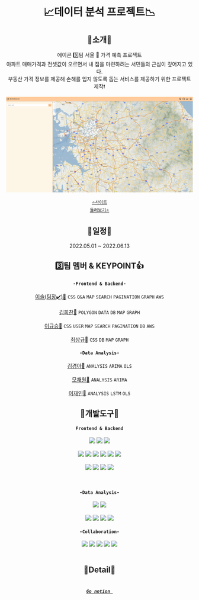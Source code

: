 <div align="center">
<h1>📈데이터 분석 프로젝트📉</h1>
  
## 📣소개📣
에이콘 3️⃣팀  서울 🏡 가격 예측 프로젝트
<br/>
아파트 매매가격과 전셋값이 오르면서 내 집을 마련하려는 서민들의 근심이 깊어지고 있다. 
<br />
부동산 가격 정보를 제공해 손해를 입지 않도록 돕는 서비스를 제공하기 위한 프로젝트 제작❗
  
<img src="https://github.com/leegyuseung/ApartPriceAnalysis_Acorn3/blob/master/ApartProject/map/static/resources/main.png">
  
   <code><a href="http://ec2-3-39-233-134.ap-northeast-2.compute.amazonaws.com/">⭐사이트 둘러보기⭐</a></code>
  
## 📆일정📆
  2022.05.01 ~ 2022.06.13
  
## 3️⃣팀 멤버 & KEYPOINT👍
  <code><strong>-Frontend & Backend-</strong></code>
  <br/><br/>
<a href="https://github.com/xerathul">이슬(팀장✔️)👧</a> <code>CSS</code> <code>Q&A</code> <code>MAP</code> <code>SEARCH</code> <code>PAGINATION</code> <code>GRAPH</code> <code>AWS</code>
  <br/><br/>
<a href="https://github.com/gmlcks7575">김희찬👦</a>  <code>POLYGON</code> <code>DATA</code> <code>DB</code> <code>MAP</code> <code>GRAPH</code>
  <br/><br/>
<a href="https://github.com/leegyuseung">이규승👦</a> <code>CSS</code> <code>USER</code> <code>MAP</code> <code>SEARCH</code> <code>PAGINATION</code> <code>DB</code> <code>AWS</code>
  <br/><br/>
<a href="https://github.com/tyler-0331">최상규👦</a> <code>CSS</code> <code>DB</code> <code>MAP</code> <code>GRAPH</code>
  <br/><br/>
  <code><strong>-Data Analysis-</strong></code>
  <br/><br/>
<a href="https://github.com/Kyeong-Ah">김경아👧</a> <code>ANALYSIS</code> <code>ARIMA</code> <code>OLS</code>
  <br/><br/>
<a href="https://github.com/chaewonmo">모채원👧</a> <code>ANALYSIS</code> <code>ARIMA</code>
  <br/><br/>
<a href="https://github.com/Loyce0805">이재인👦</a> <code>ANALYSIS</code> <code>LSTM</code> <code>OLS</code>
  
## 🔨개발도구🔨
  <code><strong>Frontend & Backend</strong></code>
  <br/><br/>
  <img src="https://img.shields.io/badge/Python-3776AB?style=flat-square&logo=Python&logoColor=white"/>
  <img src="https://img.shields.io/badge/Django-092E20?style=flat-square&logo=Django&logoColor=white"/> 
  <img src="https://img.shields.io/badge/Eclipse IDE-2C2255?style=flat-square&logo=Eclipse IDE&logoColor=white"/> 
  <br/><br/>
  <img src="https://img.shields.io/badge/JavaScript-F7DF1E?style=flat-square&logo=JavaScript&logoColor=white"/>
  <img src="https://img.shields.io/badge/HTML5-E34F26?style=flat-square&logo=HTML5&logoColor=white"/>
  <img src="https://img.shields.io/badge/Css3-1572B6?style=flat-square&logo=Css3&logoColor=white"/>
  <img src="https://img.shields.io/badge/Chart.js-FF6384?style=flat-square&logo=Chart.js&logoColor=white"/>
  <img src="https://img.shields.io/badge/jQuery-0769AD?style=flat-square&logo=jQuery&logoColor=white"/>
  <img src="https://img.shields.io/badge/Bootstrap-7952B3?style=flat-square&logo=Bootstrap&logoColor=white"/>
  <br/><br/>
  <img src="https://img.shields.io/badge/Amazon AWS-232F3E?style=flat-square&logo=Amazon AWS&logoColor=white"/>
  <img src="https://img.shields.io/badge/MariaDB-003545?style=flat-square&logo=MariaDB&logoColor=white"/>
  <img src="https://img.shields.io/badge/Ubuntu-E95420?style=flat-square&logo=Ubuntu&logoColor=white"/>
  <img src="https://img.shields.io/badge/NGINX-009639?style=flat-square&logo=NGINX&logoColor=white"/>

  <br/><br/>
  <code><strong>-Data Analysis-</strong></code>
  <br/><br/>
  <img src="https://img.shields.io/badge/Python-3776AB?style=flat-square&logo=Python&logoColor=white"/>
  <img src="https://img.shields.io/badge/Google Colab-F9AB00?style=flat-square&logo=Google Colab&logoColor=white"/>
  <br/><br/>
  <img src="https://img.shields.io/badge/TensorFlow-FF6F00?style=flat-square&logo=TensorFlow&logoColor=white"/>
  <img src="https://img.shields.io/badge/scikit-learn-F7931E?style=flat-square&logo=scikit-learn&logoColor=white"/>
  <img src="https://img.shields.io/badge/pandas-150458?style=flat-square&logo=pandas&logoColor=white"/>
  <img src="https://img.shields.io/badge/Matplotlib-3152A0?style=flat-square&logo=&logoColor=white"/>
  <br/><br/>
  <code><strong>-Collaboration-</strong></code>
  <br/><br/>
  <img src="https://img.shields.io/badge/Git-F05032?style=flat-square&logo=Git&logoColor=white"/>
  <img src="https://img.shields.io/badge/GitHub-181717?style=flat-square&logo=GitHub&logoColor=white"/>
  <img src="https://img.shields.io/badge/Zoom-2D8CFF?style=flat-square&logo=Zoom&logoColor=white"/>
  <img src="https://img.shields.io/badge/Slack-4A154B?style=flat-square&logo=Slack&logoColor=white"/>
  <img src="https://img.shields.io/badge/Discord-5865F2?style=flat-square&logo=Discord&logoColor=white"/>
  <br/><br/>

  ## 🔎Detail🔎
###### <strong><code><a href="https://www.notion.so/gyus/8c4abb62abd0444dbf040fc7ff8f28a9#ca108a3cda7344ab85f641ea70dbd429"> Go notion </a></code></strong> 
</div>

